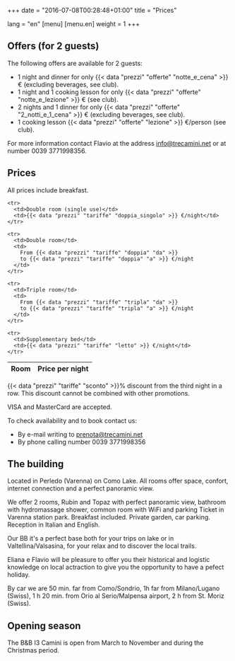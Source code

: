 +++
date = "2016-07-08T00:28:48+01:00"
title = "Prices"

lang = "en"
[menu]
  [menu.en]
    weight = 1
+++


Offers (for 2 guests)
---------------------
The following offers are available for 2 guests:

 * 1 night and dinner for only
   {{< data "prezzi" "offerte" "notte_e_cena" >}}
   € (excluding beverages, see club).
 * 1 night and 1 cooking lesson for only
   {{< data "prezzi" "offerte" "notte_e_lezione" >}} € (see club).
 * 2 nights and 1 dinner for only
   {{< data "prezzi" "offerte" "2_notti_e_1_cena" >}}
   € (excluding beverages, see club).
 * 1 cooking lesson
   {{< data "prezzi" "offerte" "lezione" >}}
   €/person (see club).

For more information contact Flavio at the address
[info@trecamini.net](info@trecamini.net) or at number 0039 3771998356.


Prices
------
All prices include breakfast.

<table class="table table-striped">
  <thead>
    <tr>
      <th>Room</th>
      <th>Price per night</th>
    </tr>
  </thead>
  <tbody>

    <tr>
      <td>Double room (single use)</td>
      <td>{{< data "prezzi" "tariffe" "doppia_singolo" >}} €/night</td>
    </tr>

    <tr>
      <td>Double room</td>
      <td>
        From {{< data "prezzi" "tariffe" "doppia" "da" >}}
        to {{< data "prezzi" "tariffe" "doppia" "a" >}} €/night
      </td>
    </tr>

    <tr>
      <td>Triple room</td>
      <td>
        From {{< data "prezzi" "tariffe" "tripla" "da" >}}
        to {{< data "prezzi" "tariffe" "tripla" "a" >}} €/night
      </td>
    </tr>

    <tr>
      <td>Supplementary bed</td>
      <td>{{< data "prezzi" "tariffe" "letto" >}} €/night</td>
    </tr>

  </tbody>
</table>

{{< data "prezzi" "tariffe" "sconto" >}}% discount from the third night in a row.
This discount cannot be combined with other promotions.

VISA and MasterCard are accepted.

To check availability and to book contact us:

  * By e-mail writing to [prenota@trecamini.net](mailto:prenota@trecamini.net)
  * By phone calling number 0039 3771998356


The building
------------
Located in Perledo (Varenna) on Como Lake.
All rooms offer space, confort, internet connection and a
perfect panoramic view.

We offer 2 rooms, Rubin and Topaz with perfect panoramic view, bathroom with
hydromassage shower, common room with WiFi and parking Ticket in Varenna
station park. Breakfast included. Private garden, car parking. 
Reception in Italian and English.

Our BB it's a perfect base both for your trips on lake or in
Valtellina/Valsasina, for your relax and to discover the local trails.

Eliana e Flavio will be pleasure to offer you their historical and logistic
knowledge on local actraction to give you the opportunity to have a pefect
holiday.

By car we are 50 min. far from Como/Sondrio, 1h far from Milano/Lugano (Swiss),
1 h 20 min. from Orio al Serio/Malpensa airport, 2 h from St. Moriz (Swiss).


Opening season
--------------
The B&B I3 Camini is open from March to November and during the Christmas period.
